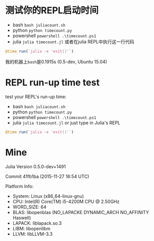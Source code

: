# 测试你的REPL启动时间

- bash `bash juliacount.sh`
- python `python timecount.py`
- powershell `powershell .\timecount.ps1`
- julia `julia timecount.jl` 或者在julia REPL中执行这一行代码

```julia
@time run(`julia -e 'exit()'`)
```

我的机器上`bash`是0.1915s (0.5-dev, Ubuntu 15.04)

# REPL run-up time test

test your REPL's run-up time:
- bash `bash juliacount.sh`
- python `python timecount.py`
- powershell `powershell .\timecount.ps1`
- julia `julia timecount.jl` or just type in Julia's REPL 
```julia
@time run(`julia -e 'exit()'`)
```


# Mine

Julia Version 0.5.0-dev+1491

Commit 41fb1ba (2015-11-27 16:54 UTC)

Platform Info:
- System: Linux (x86_64-linux-gnu)
- CPU: Intel(R) Core(TM) i5-4200M CPU @ 2.50GHz
- WORD_SIZE: 64
- BLAS: libopenblas (NO_LAPACKE DYNAMIC_ARCH NO_AFFINITY Haswell)
- LAPACK: liblapack.so.3
- LIBM: libopenlibm
- LLVM: libLLVM-3.3
